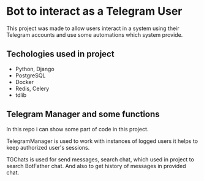 # Bot to interact as a Telegram User

This project was made to allow users interact in a system using their Telegram accounts and use some automations which system provide.
## Techologies used in project

- Python, Django
- PostgreSQL
- Docker
- Redis, Celery
- tdlib
## Telegram Manager and some functions

In this repo i can show some part of code in this project. 

TelegramManager is used to work with instances of logged users it helps to keep authorized user's sessions.

TGChats is used for send messages, search chat, which used in project to search BotFather chat. And also to get history of messages in provided chat.


